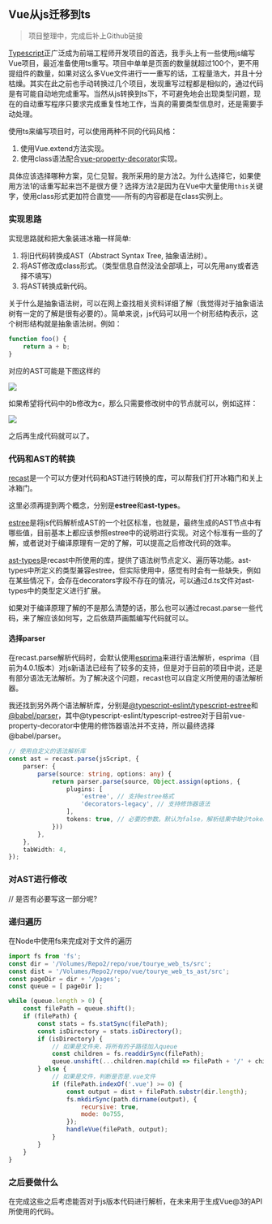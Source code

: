 ## Vue从js迁移到ts

> 项目整理中，完成后补上Github链接

[Typescript](https://www.typescriptlang.org)正广泛成为前端工程师开发项目的首选，我手头上有一些使用js编写Vue项目，最近准备使用ts重写。项目中单单是页面的数量就超过100个，更不用提组件的数量，如果对这么多Vue文件进行一一重写的话，工程量浩大，并且十分枯燥。其实在此之前也手动转换过几个项目，发现重写过程都是相似的，通过代码是有可能自动地完成重写。当然从js转换到ts下，不可避免地会出现类型问题，现在的自动重写程序只要求完成重复性地工作，当真的需要类型信息时，还是需要手动处理。

使用ts来编写项目时，可以使用两种不同的代码风格：

1. 使用Vue.extend方法实现。
2. 使用class语法配合[vue-property-decorator](https://www.npmjs.com/package/vue-property-decorator)实现。

具体应该选择哪种方案，见仁见智。我所采用的是方法2。为什么选择它，如果使用方法1的话重写起来岂不是很方便？选择方法2是因为在Vue中大量使用`this`关键字，使用class形式更加符合直觉——所有的内容都是在class实例上。

### 实现思路

实现思路就和把大象装进冰箱一样简单:

1. 将旧代码转换成AST（Abstract Syntax Tree, 抽象语法树）。
2. 将AST修改成class形式。（类型信息自然没法全部填上，可以先用any或者选择不填写）
3. 将AST转换成新代码。

关于什么是抽象语法树，可以在网上查找相关资料详细了解（我觉得对于抽象语法树有一定的了解是很有必要的）。简单来说，js代码可以用一个树形结构表示，这个树形结构就是抽象语法树。例如：

```javascript
function foo() {
    return a + b;
}
```

对应的AST可能是下图这样的

<img src="https://static.playground.forzoom.tech/article/2.png" />

如果希望将代码中的b修改为c，那么只需要修改树中的节点就可以，例如这样：

<img src="https://static.playground.forzoom.tech/article/1.png" />

之后再生成代码就可以了。

### 代码和AST的转换

[recast](https://www.npmjs.com/package/recast)是一个可以方便对代码和AST进行转换的库，可以帮我们打开冰箱门和关上冰箱门。

这里必须再提到两个概念，分别是**estree**和**ast-types**。

[estree](https://github.com/estree/estree)是将js代码解析成AST的一个社区标准，也就是，最终生成的AST节点中有哪些值，目前基本上都应该参照estree中的说明进行实现。对这个标准有一些的了解，或者说对于编译原理有一定的了解，可以提高之后修改代码的效率。

[ast-types](https://www.npmjs.com/package/ast-types)是recast中所使用的库，提供了语法树节点定义、遍历等功能。ast-types中所定义的类型兼容estree，但实际使用中，感觉有时会有一些缺失，例如在某些情况下，会存在decorators字段不存在的情况，可以通过d.ts文件对ast-types中的类型定义进行扩展。

如果对于编译原理了解的不是那么清楚的话，那么也可以通过recast.parse一些代码，来了解应该如何写，之后依葫芦画瓢编写代码就可以。

#### 选择parser

在recast.parse解析代码时，会默认使用[esprima](https://www.npmjs.com/package/esprima)来进行语法解析，esprima（目前为4.0.1版本）对js新语法已经有了较多的支持，但是对于目前的项目中说，还是有部分语法无法解析。为了解决这个问题，recast也可以自定义所使用的语法解析器。

我还找到另外两个语法解析库，分别是[@typescript-eslint/typescript-estree](https://www.npmjs.com/package/@typescript-eslint/typescript-estree)和[@babel/parser](https://www.npmjs.com/package/@babel/parser)，其中@typescript-eslint/typescript-estree对于目前vue-property-decorator中使用的修饰器语法并不支持，所以最终选择@babel/parser。

```typescript
// 使用自定义的语法解析库
const ast = recast.parse(jsScript, {
    parser: {
        parse(source: string, options: any) {
            return parser.parse(source, Object.assign(options, {
                plugins: [
                    'estree', // 支持estree格式
                    'decorators-legacy', // 支持修饰器语法
                ],
                tokens: true, // 必要的参数。默认为false，解析结果中缺少tokens内容，当缺少tokens时，recast将会重新使用esprima进行解析操作
            }))
        },
    },
    tabWidth: 4,
});
```

### 对AST进行修改

// 是否有必要写这一部分呢?

### 递归遍历

在Node中使用fs来完成对于文件的遍历

```javascript
import fs from 'fs';
const dir = '/Volumes/Repo2/repo/vue/tourye_web_ts/src';
const dist = '/Volumes/Repo2/repo/vue/tourye_web_ts_ast/src';
const pageDir = dir + '/pages';
const queue = [ pageDir ];

while (queue.length > 0) {
    const filePath = queue.shift();
    if (filePath) {
        const stats = fs.statSync(filePath);
        const isDirectory = stats.isDirectory();
        if (isDirectory) {
            // 如果是文件夹，将所有的子路径加入queue
            const children = fs.readdirSync(filePath);
            queue.unshift(...children.map(child => filePath + '/' + child));
        } else {
            // 如果是文件，判断是否是.vue文件
            if (filePath.indexOf('.vue') >= 0) {
                const output = dist + filePath.substr(dir.length);
                fs.mkdirSync(path.dirname(output), {
                    recursive: true,
                    mode: 0o755,
                });
                handleVue(filePath, output);
            }
        }
    }
}
```

### 之后要做什么

在完成这些之后考虑能否对于js版本代码进行解析，在未来用于生成Vue@3的API所使用的代码。